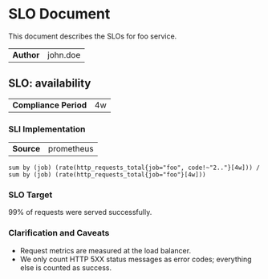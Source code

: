 # SLO Document

This document describes the SLOs for foo service.

| | |
| --- | --- |
| **Author** | john.doe |


## SLO: availability

| | |
| --- | --- |
| **Compliance Period** | 4w |

### SLI Implementation

| | |
| --- | --- |
| **Source** | prometheus |

```
sum by (job) (rate(http_requests_total{job="foo", code!~"2.."}[4w])) / sum by (job) (rate(http_requests_total{job="foo"}[4w]))
```

### SLO Target

99% of requests were served successfully.

### Clarification and Caveats

- Request metrics are measured at the load balancer.
- We only count HTTP 5XX status messages as error codes; everything else is counted as success.


